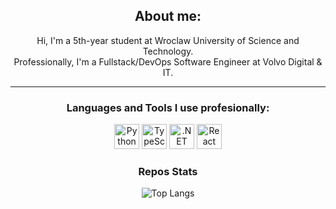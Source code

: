 <div align="center">
  
  ## About me:
  Hi, I'm a 5th-year student at Wroclaw University of Science and Technology.  
  Professionally, I'm a Fullstack/DevOps Software Engineer at Volvo Digital & IT.  
  
  -------------------
  
  ### Languages and Tools I use profesionally:
  
<p align="center">
    <img src="https://cdn3.iconfinder.com/data/icons/logos-and-brands-adobe/512/267_Python-512.png" alt="Python" width="40" height="40"/>
    <img src="https://cdn-icons-png.flaticon.com/512/5968/5968381.png" alt="TypeScript" width="40" height="40"/>
    <img src="https://upload.wikimedia.org/wikipedia/commons/e/ee/.NET_Core_Logo.svg" alt=".NET" width="40" height="40"/>
    <img src="https://avatars.githubusercontent.com/u/6412038?s=280&v=4" alt="React" width="40" height="40"/>
</p>

### Repos Stats
<p align="center">
  <img src="https://github-readme-stats.vercel.app/api/top-langs/?username=serwus701&hide=jupyter%20notebook,c%2B%2B,c,html,makefile&layout=donut&title_color=ffffff&text_color=c9cacc&icon_color=2bbc8a&bg_color=1d1f21" alt="Top Langs" />
</p>
  </div>
  
